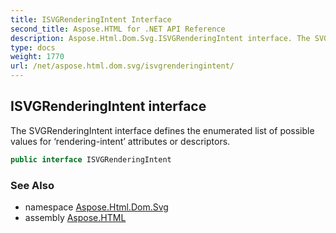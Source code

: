 ```yaml
---
title: ISVGRenderingIntent Interface
second_title: Aspose.HTML for .NET API Reference
description: Aspose.Html.Dom.Svg.ISVGRenderingIntent interface. The SVGRenderingIntent interface defines the enumerated list of possible values for rendering-intent attributes or descriptors
type: docs
weight: 1770
url: /net/aspose.html.dom.svg/isvgrenderingintent/
---
```

## ISVGRenderingIntent interface

The SVGRenderingIntent interface defines the enumerated list of possible values for ‘rendering-intent’ attributes or descriptors.

```csharp
public interface ISVGRenderingIntent
```

### See Also

* namespace [Aspose.Html.Dom.Svg](../../aspose.html.dom.svg/)
* assembly [Aspose.HTML](../../)
